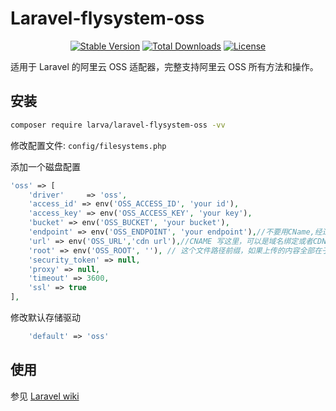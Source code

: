 # Laravel-flysystem-oss

<p align="center">
    <a href="https://packagist.org/packages/larva/laravel-flysystem-oss"><img src="https://poser.pugx.org/larva/laravel-flysystem-oss/v/stable" alt="Stable Version"></a>
    <a href="https://packagist.org/packages/larva/laravel-flysystem-oss"><img src="https://poser.pugx.org/larva/laravel-flysystem-oss/downloads" alt="Total Downloads"></a>
    <a href="https://packagist.org/packages/larva/laravel-flysystem-oss"><img src="https://poser.pugx.org/larva/laravel-flysystem-oss/license" alt="License"></a>
</p>

适用于 Laravel 的阿里云 OSS 适配器，完整支持阿里云 OSS 所有方法和操作。

## 安装

```bash
composer require larva/laravel-flysystem-oss -vv
```

修改配置文件: `config/filesystems.php`

添加一个磁盘配置

```php
'oss' => [
    'driver'     => 'oss',
    'access_id' => env('OSS_ACCESS_ID', 'your id'),
    'access_key' => env('OSS_ACCESS_KEY', 'your key'),
    'bucket' => env('OSS_BUCKET', 'your bucket'),
    'endpoint' => env('OSS_ENDPOINT', 'your endpoint'),//不要用CName,经过测试，官方SDK实现不靠谱
    'url' => env('OSS_URL','cdn url'),//CNAME 写这里，可以是域名绑定或者CDN地址 如 https://www.bbb.com 末尾不要斜杠
    'root' => env('OSS_ROOT', ''), // 这个文件路径前缀，如果上传的内容全部在子目录就填写，否则为空
    'security_token' => null,
    'proxy' => null,
    'timeout' => 3600,
    'ssl' => true
],
```

修改默认存储驱动

```php
    'default' => 'oss'
```

## 使用

参见 [Laravel wiki](https://laravel.com/docs/5.6/filesystem)
